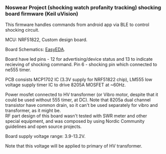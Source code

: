 ### Noswear Project (shocking watch profanity tracking) shocking board firmware (Keil uVision)

This firmware handles commands from android app via BLE to control shocking circuit. 

MCU: NRF51822, Custom design board.  

Board Schematics: [EasyEDA](https://easyeda.com/fxndstrs/211221312312).

Board have led pins - 12 for advertising/device status and 13 to indicate recieving of shocking command. Pin 6 - shocking pin which connected to ne555 timer.  

PCB consists MCP1702 IC (3.3V supply for NRF51822 chip),
LM555 low voltage supply timer IC to drive 8205A MOSFET at ~60Hz.    

Power mosfet connected to HV transformer (or Vibro motor, despite that it could be used without 555 timer, at DC). Note that 8205a dual channel transistor have common drain, so it can't be used separately for vibro and transformer, as it might be.    
RF part design of this board wasn't tested with SWR meter and other special equipment, and was composed by using Nordic Community guidelines and open source projects.  

Board supply voltage range: 3.9-13.2V.  

Note that this voltage will be applied to primary of HV transformer. 


